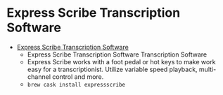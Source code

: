 # Express Scribe Transcription Software
- [Express Scribe Transcription Software](https://www.nch.com.au/scribe/index.html)
  -  Express Scribe Transcription Software Transcription Software
  - Express Scribe works with a foot pedal or hot keys to make work easy for a transcriptionist. Utilize variable speed playback, multi-channel control and more.
  - `brew cask install expressscribe`
